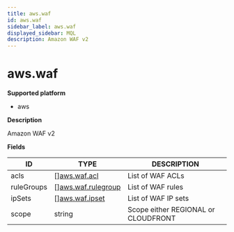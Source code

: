 ```yaml
---
title: aws.waf
id: aws.waf
sidebar_label: aws.waf
displayed_sidebar: MQL
description: Amazon WAF v2
---
```


# aws.waf

**Supported platform**

- aws

**Description**

Amazon WAF v2

**Fields**

| ID         | TYPE                                                | DESCRIPTION                         |
| ---------- | --------------------------------------------------- | ----------------------------------- |
| acls       | &#91;&#93;[aws.waf.acl](aws.waf.acl.md)             | List of WAF ACLs                    |
| ruleGroups | &#91;&#93;[aws.waf.rulegroup](aws.waf.rulegroup.md) | List of WAF rules                   |
| ipSets     | &#91;&#93;[aws.waf.ipset](aws.waf.ipset.md)         | List of WAF IP sets                 |
| scope      | string                                              | Scope either REGIONAL or CLOUDFRONT |
